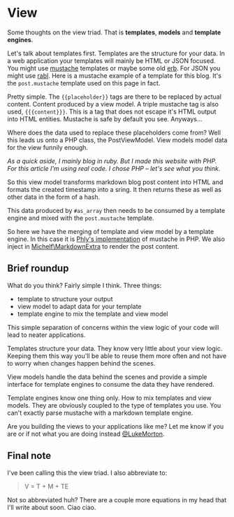 # View

Some thoughts on the view triad. That is **templates**,
**models** and **template engines**.

Let's talk about templates first. Templates are the structure
for your data. In a web application your templates will mainly
be HTML or JSON focused. You might use [mustache][1] templates
or maybe some old [erb][2]. For JSON you might use [rabl][3].
Here is a mustache example of a template for this blog. It's
the `post.mustache` template used on this page in fact.

<script src="https://gist.github.com/lukemorton/6683267.js"></script>

Pretty simple. The `{{placeholder}}` tags are there to be
replaced by actual content. Content produced by a view model.
A triple mustache tag is also used, `{{{content}}}`. This is
a tag that does not escape it's HTML output into HTML
entities. Mustache is safe by default you see. Anyways...

Where does the data used to replace these placeholders come
from? Well this leads us onto a PHP class, the PostViewModel.
View models model data for the view funnily enough.

_As a quick aside, I mainly blog in ruby. But I made this
website with PHP. For this article I'm using real code.
I chose PHP – let's see what you think._

<script src="https://gist.github.com/lukemorton/6683279.js"></script>

So this view model transforms markdown blog post content into
HTML and formats the created timestamp into a sring. It then
returns these as well as other data in the form of a hash.

This data produced by `#as_array` then needs to be consumed by
a template engine and mixed with the `post.mustache` template.

<script src="https://gist.github.com/lukemorton/6683286.js"></script>

So here we have the merging of template and view model by a
template engine. In this case it is [Phly's implementation][4]
of mustache in PHP. We also inject in
[Michelf\MarkdownExtra][5] to render the post content.

## Brief roundup

What do you think? Fairly simple I think. Three things:

- template to structure your output
- view model to adapt data for your template
- template engine to mix the template and view model

This simple separation of concerns within the view logic of
your code will lead to neater applications.

Templates structure your data. They know very little about
your view logic. Keeping them this way you'll be able to reuse
them more often and not have to worry when changes happen
behind the scenes.

View models handle the data behind the scenes and provide a
simple interface for template engines to consume the data they
have rendered.

Template engines know one thing only. How to mix templates and
view models. They are obviously coupled to the type of
templates you use. You can't exactly parse mustache with a
markdown template engine.

Are you building the views to your applications like me? Let
me know if you are or if not what you are doing instead
[@LukeMorton][6].

## Final note

I've been calling this the view triad. I also abbreviate to:

> V = T + M + TE

Not so abbreviated huh? There are a couple more equations in
my head that I'll write about soon. Ciao ciao.

[1]: http://mustache.github.io/
[2]: http://ruby-doc.org/stdlib-2.0.0/libdoc/erb/rdoc/ERB.html
[3]: https://github.com/nesquena/rabl
[4]: https://github.com/phly/phly_mustache
[5]: https://github.com/michelf/php-markdown
[6]: https://twitter.com/LukeMorton
